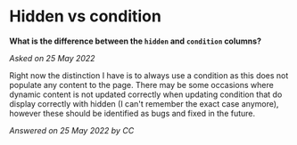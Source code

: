 # Hidden vs condition

**What is the difference between the `hidden` and `condition` columns?**

_Asked on 25 May 2022_

Right now the distinction I have is to always use a condition as this does not populate any content to the page. There may be some occasions where dynamic content is not updated correctly when updating condition that do display correctly with hidden (I can't remember the exact case anymore), however these should be identified as bugs and fixed in the future.

_Answered on 25 May 2022 by CC_